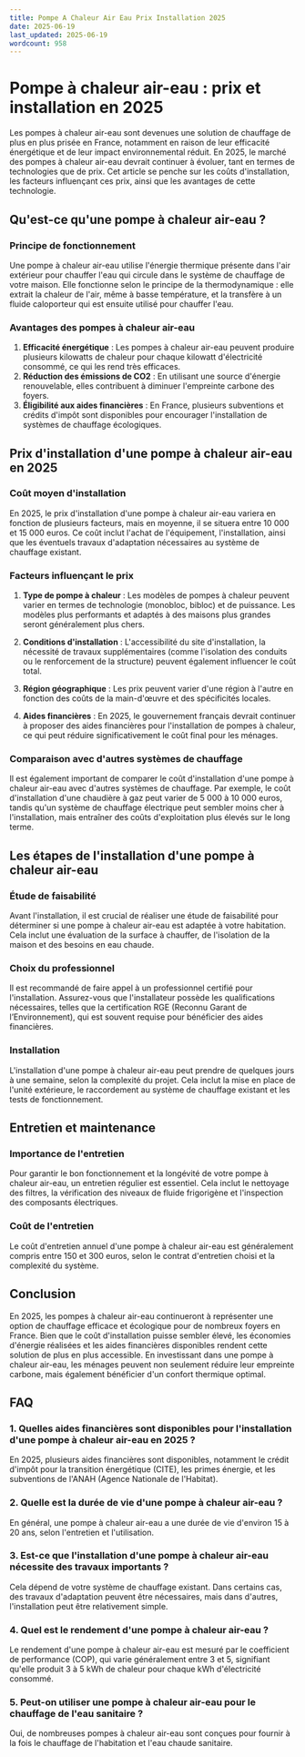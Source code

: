 ```yaml
---
title: Pompe A Chaleur Air Eau Prix Installation 2025
date: 2025-06-19
last_updated: 2025-06-19
wordcount: 958
---
```


# Pompe à chaleur air-eau : prix et installation en 2025

Les pompes à chaleur air-eau sont devenues une solution de chauffage de plus en plus prisée en France, notamment en raison de leur efficacité énergétique et de leur impact environnemental réduit. En 2025, le marché des pompes à chaleur air-eau devrait continuer à évoluer, tant en termes de technologies que de prix. Cet article se penche sur les coûts d'installation, les facteurs influençant ces prix, ainsi que les avantages de cette technologie.

## Qu'est-ce qu'une pompe à chaleur air-eau ?

### Principe de fonctionnement

Une pompe à chaleur air-eau utilise l'énergie thermique présente dans l'air extérieur pour chauffer l'eau qui circule dans le système de chauffage de votre maison. Elle fonctionne selon le principe de la thermodynamique : elle extrait la chaleur de l'air, même à basse température, et la transfère à un fluide caloporteur qui est ensuite utilisé pour chauffer l'eau.

### Avantages des pompes à chaleur air-eau

1. **Efficacité énergétique** : Les pompes à chaleur air-eau peuvent produire plusieurs kilowatts de chaleur pour chaque kilowatt d'électricité consommé, ce qui les rend très efficaces.
2. **Réduction des émissions de CO2** : En utilisant une source d'énergie renouvelable, elles contribuent à diminuer l'empreinte carbone des foyers.
3. **Éligibilité aux aides financières** : En France, plusieurs subventions et crédits d'impôt sont disponibles pour encourager l'installation de systèmes de chauffage écologiques.

## Prix d'installation d'une pompe à chaleur air-eau en 2025

### Coût moyen d'installation

En 2025, le prix d'installation d'une pompe à chaleur air-eau variera en fonction de plusieurs facteurs, mais en moyenne, il se situera entre 10 000 et 15 000 euros. Ce coût inclut l'achat de l'équipement, l'installation, ainsi que les éventuels travaux d'adaptation nécessaires au système de chauffage existant.

### Facteurs influençant le prix

1. **Type de pompe à chaleur** : Les modèles de pompes à chaleur peuvent varier en termes de technologie (monobloc, bibloc) et de puissance. Les modèles plus performants et adaptés à des maisons plus grandes seront généralement plus chers.
   
2. **Conditions d'installation** : L'accessibilité du site d'installation, la nécessité de travaux supplémentaires (comme l'isolation des conduits ou le renforcement de la structure) peuvent également influencer le coût total.

3. **Région géographique** : Les prix peuvent varier d'une région à l'autre en fonction des coûts de la main-d'œuvre et des spécificités locales.

4. **Aides financières** : En 2025, le gouvernement français devrait continuer à proposer des aides financières pour l'installation de pompes à chaleur, ce qui peut réduire significativement le coût final pour les ménages.

### Comparaison avec d'autres systèmes de chauffage

Il est également important de comparer le coût d'installation d'une pompe à chaleur air-eau avec d'autres systèmes de chauffage. Par exemple, le coût d'installation d'une chaudière à gaz peut varier de 5 000 à 10 000 euros, tandis qu'un système de chauffage électrique peut sembler moins cher à l'installation, mais entraîner des coûts d'exploitation plus élevés sur le long terme.

## Les étapes de l'installation d'une pompe à chaleur air-eau

### Étude de faisabilité

Avant l'installation, il est crucial de réaliser une étude de faisabilité pour déterminer si une pompe à chaleur air-eau est adaptée à votre habitation. Cela inclut une évaluation de la surface à chauffer, de l'isolation de la maison et des besoins en eau chaude.

### Choix du professionnel

Il est recommandé de faire appel à un professionnel certifié pour l'installation. Assurez-vous que l'installateur possède les qualifications nécessaires, telles que la certification RGE (Reconnu Garant de l’Environnement), qui est souvent requise pour bénéficier des aides financières.

### Installation

L'installation d'une pompe à chaleur air-eau peut prendre de quelques jours à une semaine, selon la complexité du projet. Cela inclut la mise en place de l'unité extérieure, le raccordement au système de chauffage existant et les tests de fonctionnement.

## Entretien et maintenance

### Importance de l'entretien

Pour garantir le bon fonctionnement et la longévité de votre pompe à chaleur air-eau, un entretien régulier est essentiel. Cela inclut le nettoyage des filtres, la vérification des niveaux de fluide frigorigène et l'inspection des composants électriques.

### Coût de l'entretien

Le coût d'entretien annuel d'une pompe à chaleur air-eau est généralement compris entre 150 et 300 euros, selon le contrat d'entretien choisi et la complexité du système.

## Conclusion

En 2025, les pompes à chaleur air-eau continueront à représenter une option de chauffage efficace et écologique pour de nombreux foyers en France. Bien que le coût d'installation puisse sembler élevé, les économies d'énergie réalisées et les aides financières disponibles rendent cette solution de plus en plus accessible. En investissant dans une pompe à chaleur air-eau, les ménages peuvent non seulement réduire leur empreinte carbone, mais également bénéficier d'un confort thermique optimal.

## FAQ

### 1. Quelles aides financières sont disponibles pour l'installation d'une pompe à chaleur air-eau en 2025 ?

En 2025, plusieurs aides financières sont disponibles, notamment le crédit d'impôt pour la transition énergétique (CITE), les primes énergie, et les subventions de l'ANAH (Agence Nationale de l'Habitat).

### 2. Quelle est la durée de vie d'une pompe à chaleur air-eau ?

En général, une pompe à chaleur air-eau a une durée de vie d'environ 15 à 20 ans, selon l'entretien et l'utilisation.

### 3. Est-ce que l'installation d'une pompe à chaleur air-eau nécessite des travaux importants ?

Cela dépend de votre système de chauffage existant. Dans certains cas, des travaux d'adaptation peuvent être nécessaires, mais dans d'autres, l'installation peut être relativement simple.

### 4. Quel est le rendement d'une pompe à chaleur air-eau ?

Le rendement d'une pompe à chaleur air-eau est mesuré par le coefficient de performance (COP), qui varie généralement entre 3 et 5, signifiant qu'elle produit 3 à 5 kWh de chaleur pour chaque kWh d'électricité consommé.

### 5. Peut-on utiliser une pompe à chaleur air-eau pour le chauffage de l'eau sanitaire ?

Oui, de nombreuses pompes à chaleur air-eau sont conçues pour fournir à la fois le chauffage de l'habitation et l'eau chaude sanitaire.